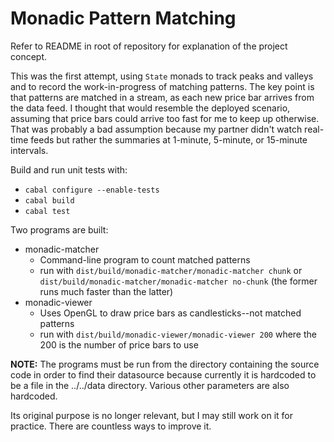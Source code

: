# Monadic Pattern Matching

Refer to README in root of repository for explanation of the project concept.

This was the first attempt, using `State` monads to track peaks and valleys and to record the 
work-in-progress of matching patterns. The key point is that patterns are matched in a stream,
as each new price bar arrives from the data feed. I thought that would resemble the deployed
scenario, assuming that price bars could arrive too fast for me to keep up otherwise. That was probably
a bad assumption because my partner didn't watch real-time feeds but rather the summaries at 1-minute, 5-minute,
or 15-minute intervals.

Build and run unit tests with:
* `cabal configure --enable-tests`
* `cabal build`
* `cabal test`

Two programs are built:
* monadic-matcher
    + Command-line program to count matched patterns
    + run with `dist/build/monadic-matcher/monadic-matcher chunk`
      or `dist/build/monadic-matcher/monadic-matcher no-chunk` (the former runs much faster than the latter)
* monadic-viewer
    + Uses OpenGL to draw price bars as candlesticks--not matched patterns
    + run with `dist/build/monadic-viewer/monadic-viewer 200` where the 200 is the number of price bars to use

**NOTE:** The programs must be run from the directory containing the source 
code in order to find their datasource because
currently it is hardcoded to be a file in the ../../data directory. Various other parameters are also hardcoded.

Its original purpose is no longer relevant, but I may still work on it for practice. There are countless ways to improve it.
